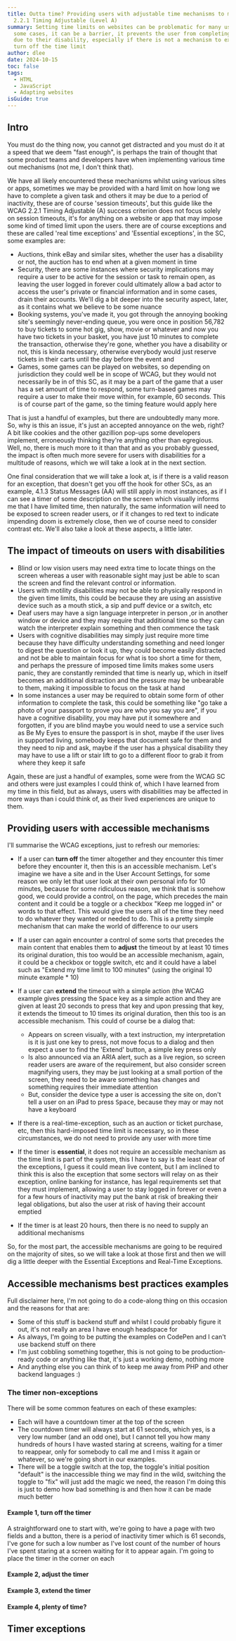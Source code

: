 ```yaml
---
title: Outta time? Providing users with adjustable time mechanisms to meet WCAG
  2.2.1 Timing Adjustable (Level A)
summary: Setting time limits on websites can be problematic for many users, in
  some cases, it can be a barrier, it prevents the user from completing tasks,
  due to their disability, especially if there is not a mechanism to extend or
  turn off the time limit
author: dlee
date: 2024-10-15
toc: false
tags:
  - HTML
  - JavaScript
  - Adapting websites
isGuide: true
---
```

## Intro

You must do the thing now, you cannot get distracted and you must do it at a speed that we deem "fast enough", is perhaps the train of thought that some product teams and developers have when implementing various time out mechanisms (not me, I don't think that).

We have all likely encountered these mechanisms whilst using various sites or apps, sometimes we may be provided with a hard limit on how long we have to complete a given task and others it may be due to a period of inactivity, these are of course 'session timeouts', but this guide like the WCAG 2.2.1 Timing Adjustable (A) success criterion does not focus solely on session timeouts, it's for anything on a website or app that may impose some kind of timed limit upon the users. there are of course exceptions and these are called 'real time exceptions' and 'Essential exceptions', in the SC, some examples are:

* Auctions, think eBay and similar sites, whether the user has a disability or not, the auction has to end when at a given moment in time
* Security, there are some instances where security implications may require a user to be active for the session or task to remain open, as leaving the user logged in forever could ultimately allow a bad actor to access the user's private or financial information and in some cases, drain their accounts. We'll dig a bit deeper into the security aspect, later, as it contains what we believe to be some nuance
* Booking systems, you've made it, you got through the annoying booking site's seemingly never-ending queue, you were once in position 56,782 to buy tickets to some hot gig, show, movie or whatever and now you have two tickets in your basket, you have just 10 minutes to complete the transaction, otherwise they're gone, whether you have a disability or not, this is kinda necessary, otherwise everybody would just reserve tickets in their carts until the day before the event and 
* Games, some games can be played on websites, so depending on jurisdiction they could well be in scope of WCAG, but they would not necessarily be in of this SC, as it may be a part of the game that a user has a set amount of time to respond, some turn-based games may require a user to make their move within, for example, 60 seconds. This is of course part of the game, so the timing feature would apply here

That is just a handful of examples, but there are undoubtedly many more. So, why is this an issue, it's just an accepted annoyance on the web, right? A bit like cookies and the other gazillion pop-ups some developers implement, erroneously thinking they're anything other than egregious. Well, no, there is much more to it than that and as you probably guessed, the impact is often much more severe for users with disabilities for a multitude of reasons, which we will take a look at in the next section.

One final consideration that we will take a look at, is if there is a valid reason for an exception, that doesn't get you off the hook for other SCs, as an example, 4.1.3 Status Messages (AA) will still apply in most instances, as if I can see a timer of some description on the screen which visually informs me that I have limited time, then naturally, the same information will need to be exposed to screen reader users, or if it changes to red text to indicate impending doom is extremely close, then we of course need to consider contrast etc. We'll also take a look at these aspects, a little later.

## The impact of timeouts on users with disabilities

* Blind or low vision users may need extra time to locate things on the screen whereas a user with reasonable sight may just be able to scan the screen and find the relevant control or information.
* Users with motility disabilities may not be able to physically respond in the given time limits, this could be because they are using an assistive device such as a mouth stick, a sip and puff device or a switch, etc
* Deaf users may have a sign language interpreter in person ,or in another window or device and they may require that additional time so they can watch the interpreter explain something and then commence the task
* Users with cognitive disabilities may simply just require more time because they have difficulty understanding something and need longer to digest the question or look it up, they could become easily distracted and not be able to maintain focus for what is too short a time for them, and perhaps the pressure of imposed time limits makes some users panic, they are constantly reminded that time is nearly up, which in itself becomes an additional distraction and the pressure may be unbearable to them, making it impossible to focus on the task at hand
* In some instances a user may be required to obtain some form of other information to complete the task, this could be something like "go take a photo of your passport to prove you are who you say you are", if you have a cognitive disability, you may have put it somewhere and forgotten, if you are blind maybe you would need to use a service such as Be My Eyes to ensure the passport is in shot, maybe if the user lives in supported living, somebody keeps that document safe for them and they need to nip and ask, maybe if the user has a physical disability they may have to use a lift or stair lift to go to a different floor to grab it from where they keep it safe

Again, these are just a handful of examples, some were from the WCAG SC and others were just examples I could think of, which I have learned from my time in this field, but as always, users with disabilities may be affected in more ways than i could think of, as their lived experiences are unique to them.

## Providing users with accessible mechanisms

I'll summarise the WCAG exceptions, just to refresh our memories:

* If a user can **turn off** the timer altogether and they encounter this timer before they encounter it, then this is an accessible mechanism. Let's imagine we have a site and in the User Account Settings, for some reason we only let that user look at their own personal info for 10 minutes, because for some ridiculous reason, we think that is somehow good, we could provide a control, on the page, which precedes the main content and it could be a toggle or a checkbox "Keep me logged in" or words to that effect. This would give the users all of the time they need to do whatever they wanted or needed to do. This is a pretty simple mechanism that can make the world of difference to our users
* If a user can again encounter a control of some sorts that precedes the main content that enables them to **adjust** the timeout by at least 10 times its original duration, this too would be an accessible mechanism, again, it could be a checkbox or toggle switch, etc and it could have a label such as "Extend my time limit to 100 minutes" (using the original 10 minute example * 10)
* If a user can **extend** the timeout with a simple action (the WCAG example gives pressing the <kbd>Space</kbd> key as a simple action and they are given at least 20 seconds to press that key and upon pressing that key, it extends the timeout to 10 times its original duration, then this too is an accessible mechanism. This could of course be a dialog that:

  * Appears on screen visually, with a text instruction, my interpretation is it is just one key to press, not move focus to a dialog and then expect a user to find the 'Extend' button, a simple key press only
  * Is also announced via an ARIA alert, such as a live region, so screen reader users are aware of the requirement, but also consider screen magnifying users, they may be just looking at a small portion of the screen, they need to be aware something has changes and something requires their immediate attention
  * But, consider the device type a user is accessing the site on, don't tell a user on an iPad to press <kbd>Space</kbd>, because they may or may not have a keyboard
* If there is a real-time-exception, such as an auction or ticket purchase, etc, then this hard-imposed time limit is necessary, so in these circumstances, we do not need to provide any user with more time
* If the timer is **essential**, it does not require an accessible mechanism as the time limit is part of the system, this I have to say is the least clear of the exceptions, I guess it could mean live content, but I am inclined to think this is also the exception that some sectors will relay on as their exception, online banking for instance, has legal requirements set that they must implement, allowing a user to stay logged in forever or even a for a few hours of inactivity may put the bank at risk of breaking their legal obligations, but also the user at risk of having their account emptied
* If the timer is at least 20 hours, then there is no need to supply an additional mechanisms

So, for the most part, the accessible mechanisms are going to be required on the majority of sites, so we will take a look at those first and then we will dig a little deeper with the Essential Exceptions and Real-Time Exceptions.

## Accessible mechanisms best practices examples

Full disclaimer here, I'm not going to do a code-along thing on this occasion and the reasons for that are:

* Some of this stuff is backend stuff and whilst I could probably figure it out, it's not really an area I have enough headspace for
* As always, I'm going to be putting the examples on CodePen and I can't use backend stuff on there
* I'm just cobbling something together, this is not going to be production-ready code or anything like that, it's just a working demo, nothing more
* And anything else you can think of to keep me away from PHP and other backend languages :)

### The timer non-exceptions

There will be some common features on each of these examples:

* Each will have a countdown timer at the top of the screen
* The countdown timer will always start at 61 seconds, which yes, is a very low number (and an odd one), but I cannot tell you how many hundreds of hours I have wasted staring at screens, waiting for a timer to reappear, only for somebody to call me and I miss it again or whatever, so we're going short in our examples.
* There will be a toggle switch at the top, the toggle's initial position "default" is the inaccessible thing we may find in the wild, switching the toggle to "fix" will just add the magic we need, the reason I'm doing this is just to demo how bad something is and then how it can be made much better

#### Example 1, turn off the timer

A straightforward one to start with, we're going to have a page with two fields and a button, there is a period of inactivity timer which is 61 seconds, I've gone for such a low number as I've lost count of the number of hours I've spent staring at a screen waiting for it to appear again. I'm going to place the timer in the corner on each 

#### Example 2, adjust the timer

#### Example 3, extend the timer

#### Example 4, plenty of time?

## Timer exceptions
